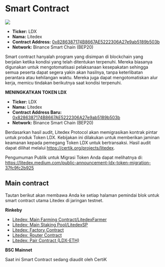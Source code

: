 # Smart Contract

![](<../../.gitbook/assets/15.-token-\_-smart-contract (2) (1).svg>)

* **Ticker:** LDX
* **Nama:** Litedex
* **Contract Address:** [0x8286387174B8667AE5222306A27e9ab5189b503b](https://bscscan.com/token/0x8286387174B8667AE5222306A27e9ab5189b503b)
* **Network:** Binance Smart Chain (BEP20)&#x20;

Smart contract hanyalah program yang disimpan di blockchain yang berjalan ketika kondisi yang telah ditentukan terpenuhi. Mereka biasanya digunakan untuk mengotomatisasi pelaksanaan kesepakatan sehingga semua peserta dapat segera yakin akan hasilnya, tanpa keterlibatan perantara atau kehilangan waktu. Mereka juga dapat mengotomatiskan alur kerja, memicu tindakan berikutnya saat kondisi terpenuhi.



**MENINGKATKAN TOKEN LDX**

* **Ticker:** LDX
* **Nama:** Litedex
* **Contract Address Baru:** [0x8286387174B8667AE5222306A27e9ab5189b503b](https://bscscan.com/token/0x8286387174B8667AE5222306A27e9ab5189b503b)
* **Network:** Binance Smart Chain (BEP20)

Berdasarkan hasil audit, Litedex Protocol akan memigrasikan kontrak pintar untuk produk Token LDX. Kebijakan ini dilakukan untuk memberikan jaminan keamanan kepada pemegang Token LDX untuk bertransaksi. Hasil audit dapat dilihat melalui https://certik.org/projects/litedex.

Pengumuman Publik untuk Migrasi Token Anda dapat melihatnya di: https://litedex.medium.com/public-announcement-ldx-token-migration-37fc9fc2b925



## Main contract

Tautan berikut akan membawa Anda ke setiap halaman pemindai blok untuk smart contract utama Litedex di jaringan testnet.

**Rinkeby**

* [Litedex: Main Farming Contract/LitedexFarmer](https://rinkeby.etherscan.io/address/0x22e57e66865f75c2e79d45aaeff9afd7c57c98ff#code)
* [Litedex: Main Staking Pool/LitedexSP](https://rinkeby.etherscan.io/address/0xc5c6a872b0ef7bbdeb42d95745c4b19ce3a2814c)
* [Litedex: Factory Contract](https://rinkeby.etherscan.io/address/0x154719241ed12011c0a722ca5226ee2099a82d38#code)
* [Litedex: Router Contract](https://rinkeby.etherscan.io/address/0xb05a6b43020f67784275b2ce3be6c34c7d564c04#code)
* [Litedex: Pair Contract (LDX-ETH)](https://rinkeby.etherscan.io/address/0xa71ea99abb7a34956da9fb35f96ca9d8b21fd5f5#code)

**BSC Mainnet**

Saat ini Smart Contract sedang diaudit oleh CertiK
